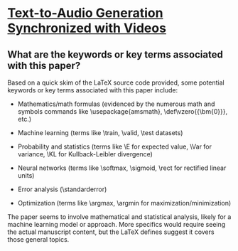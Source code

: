 # [Text-to-Audio Generation Synchronized with Videos](https://arxiv.org/abs/2403.07938)

## What are the keywords or key terms associated with this paper?

 Based on a quick skim of the LaTeX source code provided, some potential keywords or key terms associated with this paper include:

- Mathematics/math formulas (evidenced by the numerous math and symbols commands like \usepackage{amsmath}, \def\vzero{{\bm{0}}}, etc.)

- Machine learning (terms like \train, \valid, \test datasets)  

- Probability and statistics (terms like \E for expected value, \Var for variance, \KL for Kullback-Leibler divergence)

- Neural networks (terms like \softmax, \sigmoid, \rect for rectified linear units)

- Error analysis (\standarderror)

- Optimization (terms like \argmax, \argmin for maximization/minimization)

The paper seems to involve mathematical and statistical analysis, likely for a machine learning model or approach. More specifics would require seeing the actual manuscript content, but the LaTeX defines suggest it covers those general topics.
